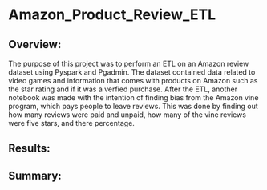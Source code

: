 # Amazon_Product_Review_ETL
## Overview:
The purpose of this project was to perform an ETL on an Amazon review dataset using Pyspark and Pgadmin. The dataset contained data related to video games and information that comes with products on Amazon such as the star rating and if it was a verfied purchase. After the ETL, another notebook was made with the intention of finding bias from the Amazon vine program, which pays people to leave reviews. This was done by finding out how many reviews were paid and unpaid, how many of the vine reviews were five stars, and there percentage.
## Results:

## Summary:
